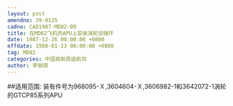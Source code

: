 ```yaml
---
layout: post
amendno: 39-0135
cadno: CAD1987-MD82-09
title: 在MD82飞机的APU上安装涡轮加强环
date: 1987-12-26 00:00:00 +0800
effdate: 1988-01-23 00:00:00 +0800
tag: MD82
categories: 中国民航局适航司
author: 李丽琪
---
```


##适用范围:
装有件号为968095-Ｘ,3604604-Ｘ,3606982-1和3642072-1涡轮的GTCP85系列APU

